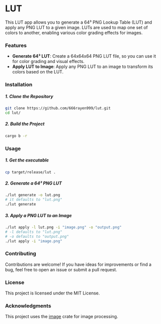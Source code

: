 # LUT

This LUT app allows you to generate a 64³ PNG Lookup Table (LUT) and apply any PNG LUT to a given image. LUTs are used to map one set of colors to another, enabling various color grading effects for images.

### Features
- **Generate 64³ LUT**: Create a 64x64x64 PNG LUT file, so you can use it for color grading and visual effects.
- **Apply LUT to Image**: Apply any PNG LUT to an image to transform its colors based on the LUT.

### Installation
##### 1. Clone the Repository
```sh
git clone https://github.com/666rayen999/lut.git
cd lut/
```
##### 2. Build the Project
```sh
cargo b -r
```

### Usage
##### 1. Get the executable
```sh
cp target/release/lut .
```
##### 2. Generate a 64³ PNG LUT
```sh
./lut generate -o lut.png
# it defaults to "lut.png"
./lut generate
```
##### 3. Apply a PNG LUT to an Image
```sh
./lut apply -l lut.png -i "image.png" -o "output.png"
# -l defaults to "lut.png"
# -o defaults to "output.png"
./lut apply -i "image.png"
```

### Contributing

Contributions are welcome! If you have ideas for improvements or find a bug, feel free to open an issue or submit a pull request.

### License

This project is licensed under the MIT License.

### Acknowledgments

This project uses the [image](https://crates.io/crates/image) crate for image processing.
